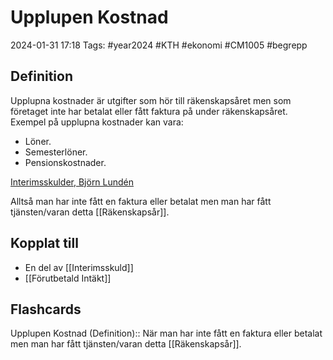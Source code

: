 # Upplupen Kostnad

2024-01-31 17:18
Tags: #year2024 #KTH #ekonomi #CM1005 #begrepp

## Definition

Upplupna kostnader är utgifter som hör till räkenskapsåret men som företaget inte har betalat eller fått faktura på under räkenskapsåret. Exempel på upplupna kostnader kan vara:

- Löner.
- Semesterlöner.
- Pensionskostnader.

[Interimsskulder, Björn Lundén](https://www.bjornlunden.se/bokslut--%C3%A5rsredovisning/interimsskulder__1296)

Alltså man har inte fått en faktura eller betalat men man har fått tjänsten/varan detta [[Räkenskapsår]].

## Kopplat till

- En del av [[Interimsskuld]]
- [[Förutbetald Intäkt]]

## Flashcards

Upplupen Kostnad (Definition):: När man har inte fått en faktura eller betalat men man har fått tjänsten/varan detta [[Räkenskapsår]].
